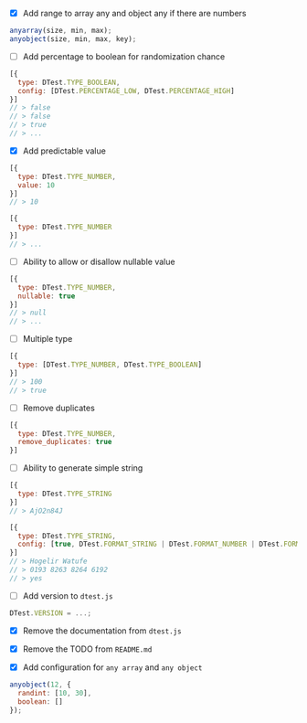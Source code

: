 - [x] Add range to array any and object any if there are numbers

```js
anyarray(size, min, max);
anyobject(size, min, max, key);
```

- [ ] Add percentage to boolean for randomization chance

```js
[{
  type: DTest.TYPE_BOOLEAN,
  config: [DTest.PERCENTAGE_LOW, DTest.PERCENTAGE_HIGH]
}]
// > false
// > false
// > true
// > ...
```

- [x] Add predictable value

```js
[{
  type: DTest.TYPE_NUMBER,
  value: 10
}]
// > 10

[{
  type: DTest.TYPE_NUMBER
}]
// > ...
```

- [ ] Ability to allow or disallow nullable value

```js
[{
  type: DTest.TYPE_NUMBER,
  nullable: true
}]
// > null
// > ...
```

- [ ] Multiple type

```js
[{
  type: [DTest.TYPE_NUMBER, DTest.TYPE_BOOLEAN]
}]
// > 100
// > true
```

- [ ] Remove duplicates
```js
[{
  type: DTest.TYPE_NUMBER,
  remove_duplicates: true
}]
```

- [ ] Ability to generate simple string
```js
[{
  type: DTest.TYPE_STRING
}]
// > AjO2n84J

[{
  type: DTest.TYPE_STRING,
  config: [true, DTest.FORMAT_STRING | DTest.FORMAT_NUMBER | DTest.FORMAT_BOOLEAN]
}]
// > Hogelir Watufe
// > 0193 8263 8264 6192
// > yes
```

- [ ] Add version to `dtest.js`
```js
DTest.VERSION = ...;
```

- [x] Remove the documentation from `dtest.js`
- [x] Remove the TODO from `README.md`

- [x] Add configuration for `any array` and `any object`
```js
anyobject(12, {
  randint: [10, 30],
  boolean: []
});
```